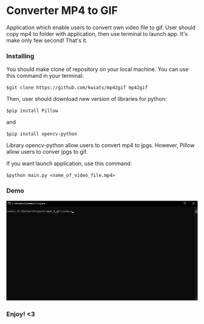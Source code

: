 # Converter MP4 to GIF
Application which enable users to convert own video file to gif. User should copy mp4 to folder with application, then use terminal to launch app. It's make only few second! That's it. 

### Installing

You should make clone of repository on your local machine. You can use this command in your terminal:

    $git clone https://github.com/kwiats/mp42gif mp42gif

Then, user should download new version of libraries for python:
    
    $pip install Pillow

and 

    $pip install opencv-python

Library opencv-python allow users to convert mp4 to jpgs. However, Pillow allow users to conver jpgs to gif.

If you want launch application, use this command:

    $python main.py <name_of_video_file.mp4>

### Demo

![](https://github.com/kwiats/mp42gif/blob/master/images/gif.gif)

### Enjoy! <3